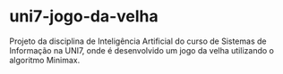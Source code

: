 # uni7-jogo-da-velha
Projeto da disciplina de Inteligência Artificial do curso de Sistemas de Informação na UNI7, onde é desenvolvido um jogo da velha utilizando o algoritmo Minimax.

